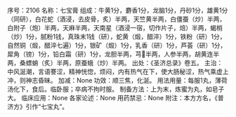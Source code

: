 序号：2106
名称：七宝膏
组成：牛黄1分，麝香1分，龙脑1分，丹砂1分，雄黄1分（同研），白花蛇（酒浸，去皮骨，炙）半两，天竺黄半两，白僵蚕（炒）半两，白附子（炮）半两，天麻半两，天南星（酒浸一宿，切作片子，焙）半两，蝎梢（炒）1分，腻粉1钱，真珠末1钱（研），蛇黄（煅，醋淬）1分，铁粉（研）1分，自然铜（煅，醋淬七遍）1分，银矿（煅）1分，乳香（研）1分，芦荟（研）1分，犀角（镑）1分，铅白霜（研）1分，龙胆半两，芎半两，人参半两，胡黄连半两，桑螵蛸（炙）半两，原蚕蛾（炒）半两。
出处：《圣济总录》卷五。
主治：中风涎潮，言语謇涩，精神恍惚，烦闷，内有热气在下，使大肠秘涩，热气乘虚上冲，则神志昏昧。
加减：None
功效：顺三焦，化涎。
用法用量：每服1丸，薄荷汤化下，食后。临卧服；卒病不拘时服。
制备方法：上为末，炼蜜为丸，如皂子大。
临床应用：None
各家论述：None
用药禁忌：None
附注：本方方名，《普济方》引作“七宝丸”。
